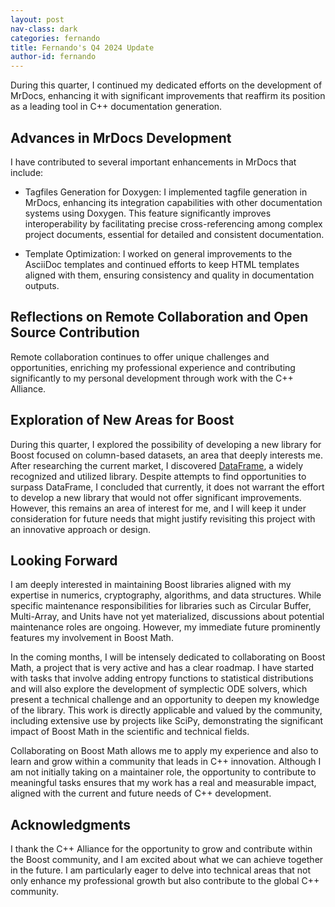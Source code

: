 ```yaml
---
layout: post
nav-class: dark
categories: fernando
title: Fernando's Q4 2024 Update
author-id: fernando
---
```


During this quarter, I continued my dedicated efforts on the development of MrDocs, enhancing it with significant improvements that reaffirm its position as a leading tool in C++ documentation generation.

## Advances in MrDocs Development

I have contributed to several important enhancements in MrDocs that include:

- Tagfiles Generation for Doxygen: I implemented tagfile generation in MrDocs, enhancing its integration capabilities with other documentation systems using Doxygen. This feature significantly improves interoperability by facilitating precise cross-referencing among complex project documents, essential for detailed and consistent documentation.

- Template Optimization: I worked on general improvements to the AsciiDoc templates and continued efforts to keep HTML templates aligned with them, ensuring consistency and quality in documentation outputs.

## Reflections on Remote Collaboration and Open Source Contribution

Remote collaboration continues to offer unique challenges and opportunities, enriching my professional experience and contributing significantly to my personal development through work with the C++ Alliance.

## Exploration of New Areas for Boost

During this quarter, I explored the possibility of developing a new library for Boost focused on column-based datasets, an area that deeply interests me. After researching the current market, I discovered [DataFrame](https://github.com/hosseinmoein/DataFrame), a widely recognized and utilized library. Despite attempts to find opportunities to surpass DataFrame, I concluded that currently, it does not warrant the effort to develop a new library that would not offer significant improvements. However, this remains an area of interest for me, and I will keep it under consideration for future needs that might justify revisiting this project with an innovative approach or design.

## Looking Forward

I am deeply interested in maintaining Boost libraries aligned with my expertise in numerics, cryptography, algorithms, and data structures. While specific maintenance responsibilities for libraries such as Circular Buffer, Multi-Array, and Units have not yet materialized, discussions about potential maintenance roles are ongoing. However, my immediate future prominently features my involvement in Boost Math.

In the coming months, I will be intensely dedicated to collaborating on Boost Math, a project that is very active and has a clear roadmap. I have started with tasks that involve adding entropy functions to statistical distributions and will also explore the development of symplectic ODE solvers, which present a technical challenge and an opportunity to deepen my knowledge of the library. This work is directly applicable and valued by the community, including extensive use by projects like SciPy, demonstrating the significant impact of Boost Math in the scientific and technical fields.

Collaborating on Boost Math allows me to apply my experience and also to learn and grow within a community that leads in C++ innovation. Although I am not initially taking on a maintainer role, the opportunity to contribute to meaningful tasks ensures that my work has a real and measurable impact, aligned with the current and future needs of C++ development.

## Acknowledgments

I thank the C++ Alliance for the opportunity to grow and contribute within the Boost community, and I am excited about what we can achieve together in the future. I am particularly eager to delve into technical areas that not only enhance my professional growth but also contribute to the global C++ community.
